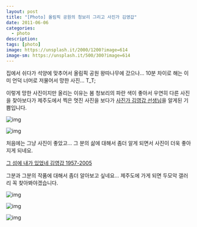 ```yaml
---
layout: post
title: "[Photo] 올림픽 공원의 청보리 그리고 사진가 김영갑"
date: 2011-06-06
categories:
  - photo
description:
tags: [photo]
image: https://unsplash.it/2000/1200?image=614
image-sm: https://unsplash.it/500/300?image=614
---
```


집에서 쉬다가 석양에 맞추어서 올림픽 공원 왕따나무에 갔으나… 10분 차이로 해는 이미 언덕 너머로 저물어서 망한 사진… T_T;

이렇게 망한 사진이지만 올리는 이유는 봄 청보리의 파란 색이 좋아서 우연히 다른 사진을 찾아보다가 제주도에서 찍은 멋진 사진을 보다가 [사진가 김영갑 선생님](http://ko.wikipedia.org/wiki/%EA%B9%80%EC%98%81%EA%B0%91)을 알게된 기쁨입니다.

<!--more-->

![img](http://i947.photobucket.com/albums/ad312/tkhwang/blog1/DSC_9679.jpg?fit=600%2C399)

![img](http://i947.photobucket.com/albums/ad312/tkhwang/photo1/20110606231405_dsc_9699.jpg?resize=600%2C399)

처음에는 그냥 사진이 좋았고… 그 분의 삶에 대해서 좀더 알게 되면서 사진이 더욱 좋아지게 되네요.

[그 섬에 내가 있었네 김영갑 1957-2005](http://www.aladin.co.kr/shop/wproduct.aspx?ISBN=8990287332)

그분과 그분의 작품에 대해서 좀더 알아보고 싶네요… 제주도에 가게 되면 두모악 갤러리 꼭 찾아봐야겠습니다.

![img](http://i1.wp.com/image.aladdin.co.kr/img/img_content/8989348838_01.jpg?resize=550%2C182)

![img](http://i1.wp.com/image.aladdin.co.kr/img/img_content/8989348838_04.jpg?resize=550%2C183)

![img](http://i1.wp.com/pds17.egloos.com/pds/200908/21/24/c0011024_4a8e28723dc1a.jpg?resize=540%2C684)
